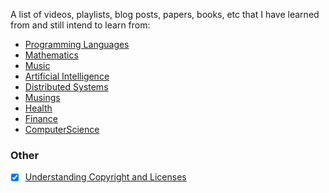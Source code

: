 A list of videos, playlists, blog posts, papers, books, etc that I have learned from and still intend to learn from:

  - [Programming Languages](https://github.com/awalterschulze/learning/blob/master/ProgrammingLanguages.md)
  - [Mathematics](https://github.com/awalterschulze/learning/blob/master/Mathematics.md)
  - [Music](https://github.com/awalterschulze/learning/blob/master/Music.md)
  - [Artificial Intelligence](https://github.com/awalterschulze/learning/blob/master/ArtificialIntelligence.md)
  - [Distributed Systems](https://github.com/awalterschulze/learning/blob/master/DistributedSystems.md)
  - [Musings](https://github.com/awalterschulze/learning/blob/master/Musings.md)
  - [Health](https://github.com/awalterschulze/learning/blob/master/Health.md)
  - [Finance](https://github.com/awalterschulze/learning/blob/master/Finance.md)
  - [ComputerScience](https://github.com/awalterschulze/learning/blob/master/ComputerScience.md)

### Other

  - [x] [Understanding Copyright and Licenses](https://www.smashingmagazine.com/2011/06/understanding-copyright-and-licenses/)
